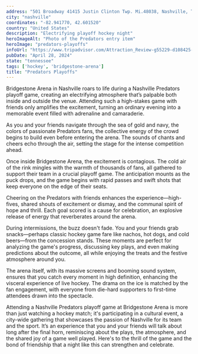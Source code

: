 ```yaml
---
address: "501 Broadway 41415 Justin Clinton Twp. Mi.48038, Nashville, TN 37203-3980"
city: "nashville"
coordinates: "-82.941770, 42.601520"
country: "United States"
description: "Electrifying playoff hockey night"
heroImageAlt: "Photo of the Predators entry item"
heroImage: "predators-playoffs"
infoUrl: "https://www.tripadvisor.com/Attraction_Review-g55229-d108425-Reviews-Bridgestone_Arena-Nashville_Davidson_County_Tennessee.html"
pubDate: "April 28, 2024"
state: "tennessee"
tags: ['hockey', 'bridgestone-arena']
title: "Predators Playoffs"
---
```


Bridgestone Arena in Nashville roars to life during a Nashville Predators playoff game, creating an electrifying atmosphere that’s palpable both inside and outside the venue. Attending such a high-stakes game with friends only amplifies the excitement, turning an ordinary evening into a memorable event filled with adrenaline and camaraderie.

As you and your friends navigate through the sea of gold and navy, the colors of passionate Predators fans, the collective energy of the crowd begins to build even before entering the arena. The sounds of chants and cheers echo through the air, setting the stage for the intense competition ahead.

Once inside Bridgestone Arena, the excitement is contagious. The cold air of the rink mingles with the warmth of thousands of fans, all gathered to support their team in a crucial playoff game. The anticipation mounts as the puck drops, and the game begins with rapid passes and swift shots that keep everyone on the edge of their seats.

Cheering on the Predators with friends enhances the experience—high-fives, shared shouts of excitement or dismay, and the communal spirit of hope and thrill. Each goal scored is a cause for celebration, an explosive release of energy that reverberates around the arena.

During intermissions, the buzz doesn't fade. You and your friends grab snacks—perhaps classic hockey game fare like nachos, hot dogs, and cold beers—from the concession stands. These moments are perfect for analyzing the game's progress, discussing key plays, and even making predictions about the outcome, all while enjoying the treats and the festive atmosphere around you.

The arena itself, with its massive screens and booming sound system, ensures that you catch every moment in high definition, enhancing the visceral experience of live hockey. The drama on the ice is matched by the fan engagement, with everyone from die-hard supporters to first-time attendees drawn into the spectacle.

Attending a Nashville Predators playoff game at Bridgestone Arena is more than just watching a hockey match; it's participating in a cultural event, a city-wide gathering that showcases the passion of Nashville for its team and the sport. It’s an experience that you and your friends will talk about long after the final horn, reminiscing about the plays, the atmosphere, and the shared joy of a game well played. Here's to the thrill of the game and the bond of friendship that a night like this can strengthen and celebrate.
